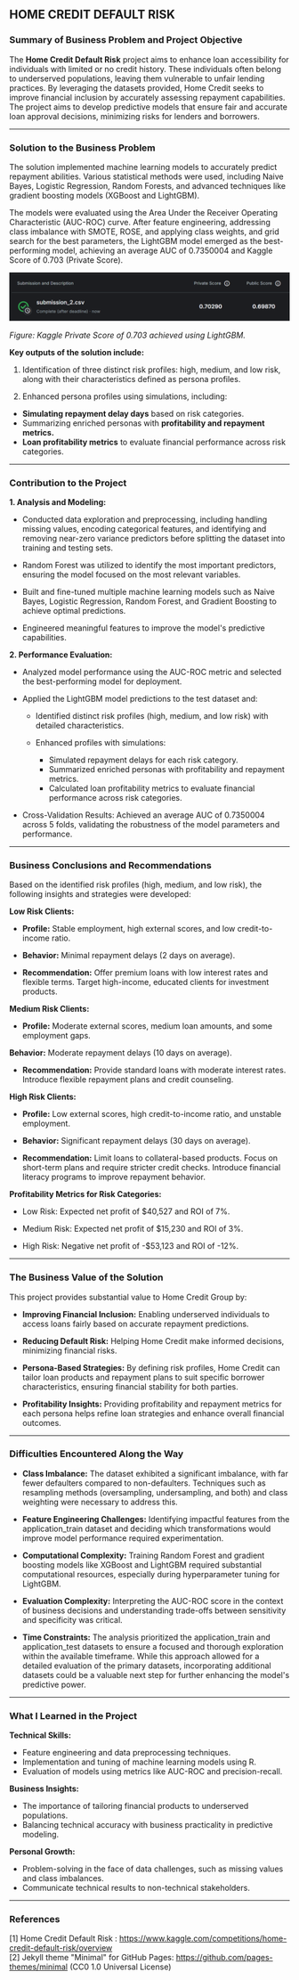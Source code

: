 ## HOME CREDIT DEFAULT RISK

### Summary of Business Problem and Project Objective

The **Home Credit Default Risk** project aims to enhance loan accessibility for individuals with limited or no credit history. These individuals often belong to underserved populations, leaving them vulnerable to unfair lending practices. By leveraging the datasets provided, Home Credit seeks to improve financial inclusion by accurately assessing repayment capabilities. The project aims to develop predictive models that ensure fair and accurate loan approval decisions, minimizing risks for lenders and borrowers.

---

### Solution to the Business Problem

The solution implemented machine learning models to accurately predict repayment abilities. Various statistical methods were used, including Naive Bayes, Logistic Regression, Random Forests, and advanced techniques like gradient boosting models (XGBoost and LightGBM).

The models were evaluated using the Area Under the Receiver Operating Characteristic (AUC-ROC) curve. After feature engineering, addressing class imbalance with SMOTE, ROSE, and applying class weights, and grid search for the best parameters, the LightGBM model emerged as the best-performing model, achieving an average AUC of 0.7350004 and Kaggle Score of 0.703 (Private Score).

![Kaggle Score](submission_2.png)

*Figure: Kaggle Private Score of 0.703 achieved using LightGBM.*


**Key outputs of the solution include:**

1. Identification of three distinct risk profiles: high, medium, and low risk, along with their characteristics defined as persona profiles.

2. Enhanced persona profiles using simulations, including:
  * **Simulating repayment delay days** based on risk categories.
  * Summarizing enriched personas with **profitability and repayment metrics.**
  * **Loan profitability metrics** to evaluate financial performance across risk categories.

---

### Contribution to the Project

**1. Analysis and Modeling:**

* Conducted data exploration and preprocessing, including handling missing values, encoding categorical features, and identifying and removing near-zero variance predictors before splitting the dataset into training and testing sets.
  
* Random Forest was utilized to identify the most important predictors, ensuring the model focused on the most relevant variables.

* Built and fine-tuned multiple machine learning models such as Naive Bayes, Logistic Regression, Random Forest, and Gradient Boosting to achieve optimal predictions.

* Engineered meaningful features to improve the model's predictive capabilities.
  
**2. Performance Evaluation:**

* Analyzed model performance using the AUC-ROC metric and selected the best-performing model for deployment.

* Applied the LightGBM model predictions to the test dataset and:
  
  - Identified distinct risk profiles (high, medium, and low risk) with detailed characteristics.
    
  - Enhanced profiles with simulations:
    - Simulated repayment delays for each risk category.
    - Summarized enriched personas with profitability and repayment metrics.
    - Calculated loan profitability metrics to evaluate financial performance across risk categories.

* Cross-Validation Results: Achieved an average AUC of 0.7350004 across 5 folds, validating the robustness of the model parameters and performance.
___

### Business Conclusions and Recommendations
Based on the identified risk profiles (high, medium, and low risk), the following insights and strategies were developed:

**Low Risk Clients:**

- **Profile:** Stable employment, high external scores, and low credit-to-income ratio.

- **Behavior:** Minimal repayment delays (2 days on average).

- **Recommendation:** Offer premium loans with low interest rates and flexible terms. Target high-income, educated clients for investment products.

**Medium Risk Clients:**

- **Profile:** Moderate external scores, medium loan amounts, and some employment gaps.

 **Behavior:** Moderate repayment delays (10 days on average).

- **Recommendation:** Provide standard loans with moderate interest rates. Introduce flexible repayment plans and credit counseling.

**High Risk Clients:**

- **Profile:** Low external scores, high credit-to-income ratio, and unstable employment.

- **Behavior:** Significant repayment delays (30 days on average).

- **Recommendation:** Limit loans to collateral-based products. Focus on short-term plans and require stricter credit checks. Introduce financial literacy programs to improve repayment behavior.

**Profitability Metrics for Risk Categories:**

 - Low Risk: Expected net profit of $40,527 and ROI of 7%.

 - Medium Risk: Expected net profit of $15,230 and ROI of 3%.

 - High Risk: Negative net profit of -$53,123 and ROI of -12%.

___

### The Business Value of the Solution
This project provides substantial value to Home Credit Group by:

* **Improving Financial Inclusion:** Enabling underserved individuals to access loans fairly based on accurate repayment predictions.
  
* **Reducing Default Risk:** Helping Home Credit make informed decisions, minimizing financial risks.
  
* **Persona-Based Strategies:** By defining risk profiles, Home Credit can tailor loan products and repayment plans to suit specific borrower characteristics, ensuring financial stability for both parties.
  
* **Profitability Insights:** Providing profitability and repayment metrics for each persona helps refine loan strategies and enhance overall financial outcomes.

---

### Difficulties Encountered Along the Way

* **Class Imbalance:** The dataset exhibited a significant imbalance, with far fewer defaulters compared to non-defaulters. Techniques such as resampling methods (oversampling, undersampling, and both) and class weighting were necessary to address this.

* **Feature Engineering Challenges:** Identifying impactful features from the application_train dataset and deciding which transformations would improve model performance required experimentation.

* **Computational Complexity:** Training Random Forest and gradient boosting models like XGBoost and LightGBM required substantial computational resources, especially during hyperparameter tuning for LightGBM.

* **Evaluation Complexity:** Interpreting the AUC-ROC score in the context of business decisions and understanding trade-offs between sensitivity and specificity was critical.

* **Time Constraints:** The analysis prioritized the application_train and application_test datasets to ensure a focused and thorough exploration within the available timeframe. While this approach allowed for a detailed evaluation of the primary datasets, incorporating additional datasets could be a valuable next step for further enhancing the model's predictive power.
---

### What I Learned in the Project

**Technical Skills:**

* Feature engineering and data preprocessing techniques.
* Implementation and tuning of machine learning models using R.
* Evaluation of models using metrics like AUC-ROC and precision-recall.

**Business Insights:**

* The importance of tailoring financial products to underserved populations.
* Balancing technical accuracy with business practicality in predictive modeling.

**Personal Growth:**
  
* Problem-solving in the face of data challenges, such as missing values and class imbalances.
* Communicate technical results to non-technical stakeholders.

___

### References

[1] Home Credit Default Risk : https://www.kaggle.com/competitions/home-credit-default-risk/overview
<br>[2] Jekyll theme "Minimal" for GitHub Pages: https://github.com/pages-themes/minimal (CC0 1.0 Universal License)
